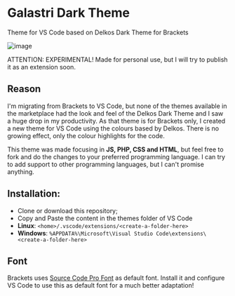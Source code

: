 # Galastri Dark Theme
Theme for VS Code based on Delkos Dark Theme for Brackets

![image](https://user-images.githubusercontent.com/49572917/81100956-bbefd980-8ee3-11ea-8a36-377ade381611.png)

ATTENTION: EXPERIMENTAL!
Made for personal use, but I will try to publish it as an extension soon.

## Reason
I'm migrating from Brackets to VS Code, but none of the themes available in the marketplace had the look and feel of the Delkos Dark Theme and I saw a huge drop in my productivity. As that theme is for Brackets only, I created a new theme for VS Code using the colours based by Delkos. There is no growing effect, only the colour highlights for the code.

This theme was made focusing in **JS, PHP, CSS and HTML**, but feel free to fork and do the changes to your preferred programming language. I can try to add support to other programming languages, but I can't promise anything.

## Installation:
- Clone or download this repository;
- Copy and Paste the content in the themes folder of VS Code
- **Linux**: `<home>/.vscode/extensions/<create-a-folder-here>`
- **Windows**: `%APPDATA%\Microsoft\Visual Studio Code\extensions\<create-a-folder-here>`

## Font
Brackets uses [Source Code Pro Font](https://github.com/adobe-fonts/source-code-pro) as default font. Install it and configure VS Code to use this as default font for a much better adaptation!

